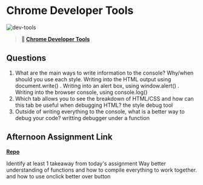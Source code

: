 # Chrome Developer Tools

![dev-tools](https://bcw.blob.core.windows.net/public/img/lesson-images/4571780153354770)

> **📖 [Chrome Developer Tools](https://codeworksacademy.com/fs-student-guide/resources/wk2/03-Chrome-Dev-Tools)**

## Questions

1. What are the main ways to write information to the console? Why/when should you use each style.
Writing into the HTML output using document.write() . Writing into an alert box, using window.alert() . Writing into the browser console, using console.log() 
2. Which tab allows you to see the breakdown of HTML/CSS and how can this tab be useful when debugging HTML?
the style debug tool 
3. Outside of writing everything to the console, what is a better way to debug your code?
writting debugger under a function
## Afternoon Assignment Link

**[Repo](https://github.com/JacobNeitzell/ice-cream.git)**

Identify at least 1 takeaway from today's assignment
Way better understanding of functions and how to compile everything to work together. and how to use onclick better over button 